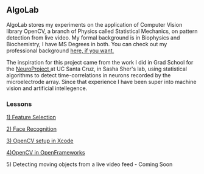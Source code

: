 <h2> AlgoLab </h2>

<p>
AlgoLab stores my experiments on the application of Computer Vision library OpenCV, a branch of Physics called Statistical Mechanics, on pattern detection from live video. My formal background is in Biophysics and Biochemistry, I have MS Degrees in both. You can check out my professional background <a href="https://www.linkedin.com/in/jchiefelk">here, if you want.</a>   
</p>
<p>
The inspiration for this project came from the work I did in Grad School for the <a href="http://scipp.ucsc.edu/groups/Neuroproject/index2.html"> NeuroProject </a> at UC Santa Cruz, in Sasha Sher's lab, using statistical algorithms to detect time-correlations in neurons recorded by the microelectrode array.  Since that experience I have been super into machine vision and artificial intellegence.   
</p>

<h3>Lessons</h3>

<a href="https://github.com/jchiefelk/Algorithms/tree/master/feature_selection">1) Feature Selection</a>

<a href="https://github.com/jchiefelk/Algorithms/tree/master/facerecognition">2) Face Recognition</a>

<a href="https://github.com/jchiefelk/AlgoLab/tree/master/VisionCode">3) OpenCV setup in Xcode</a>

<a href="https://github.com/jchiefelk/AlgoLab/tree/master/ofAlgoLab">4)OpenCV in OpenFrameworks</a>

<a>5) Detecting moving objects from a live video feed - Coming Soon</a>

